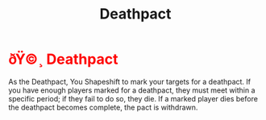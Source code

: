 ﻿---
lang: en-US
title: Deathpact
prev: CursedWolf
next: EvilGuesser
---
# <font color=red>ðŸ©¸ <b>Deathpact</b></font> <Badge text="Killing" type="tip" vertical="middle"/>

As the Deathpact, You Shapeshift to mark your targets for a deathpact. If you have enough players marked for a deathpact, they must meet within a specific period; if they fail to do so, they die. If a marked player dies before the deathpact becomes complete, the pact is withdrawn.<br>
